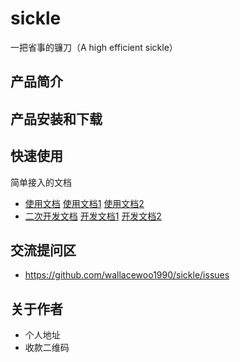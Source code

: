 # sickle
一把省事的镰刀（A high efficient sickle）

## 产品简介

## 产品安装和下载

## 快速使用

 简单接入的文档
 - [使用文档](./doc/use/README.md)
 		[使用文档1](./doc/use/use1.md)
 		[使用文档2](./doc/use/use2.md)
 - [二次开发文档](./doc/dev/README.md)
  		[开发文档1](./doc/dev/dev1.md)
 		[开发文档2](./doc/dev/dev2.md)

## 交流提问区

- https://github.com/wallacewoo1990/sickle/issues

## 关于作者

- 个人地址
- 收款二维码






















